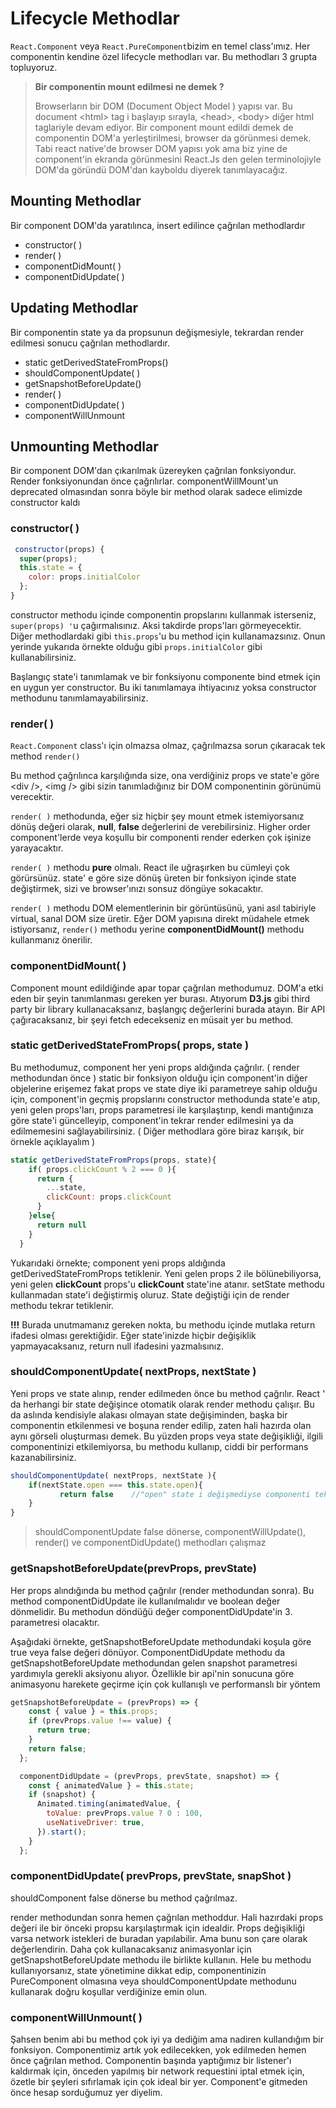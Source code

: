 # Lifecycle Methodlar

`React.Component` veya `React.PureComponent`bizim en temel class'ımız. Her componentin kendine özel lifecycle methodları var. Bu methodları 3 grupta topluyoruz.

> **Bir componentin mount edilmesi ne demek ?**
>
> Browserların bir DOM \(Document Object Model \) yapısı var. Bu document &lt;html&gt; tag i başlayıp sırayla, &lt;head&gt;, &lt;body&gt; diğer html taglariyle devam ediyor. Bir component mount edildi demek de componentin DOM'a yerleştirilmesi, browser da görünmesi demek. Tabi react native'de browser DOM yapısı yok ama biz yine de component'in ekranda görünmesini React.Js den gelen terminolojiyle DOM'da göründü DOM'dan kayboldu diyerek tanımlayacağız.

## Mounting Methodlar

Bir component DOM'da yaratılınca, insert edilince çağrılan methodlardır

* constructor\( \)
* render\( \)
* componentDidMount\( \)
* componentDidUpdate\( \)

## Updating Methodlar

Bir componentin state ya da propsunun değişmesiyle, tekrardan render edilmesi sonucu çağrılan methodlardır.

* static getDerivedStateFromProps\(\)
* shouldComponentUpdate\( \)
* getSnapshotBeforeUpdate\(\)
* render\( \)
* componentDidUpdate\( \)
* componentWillUnmount

## Unmounting Methodlar

Bir component DOM'dan çıkarılmak üzereyken çağrılan fonksiyondur. Render fonksiyonundan önce çağrılırlar. componentWillMount'un deprecated olmasından sonra böyle bir method olarak sadece elimizde constructor kaldı

### constructor\( \)

```javascript
 constructor(props) {
  super(props);
  this.state = {
    color: props.initialColor
  };
}
```

constructor methodu içinde componentin propslarını kullanmak isterseniz, `super(props) '`u çağırmalısınız. Aksi takdirde props'ları görmeyecektir. Diğer methodlardaki gibi `this.props`'u bu method için kullanamazsınız. Onun yerinde yukarıda örnekte olduğu gibi `props.initialColor` gibi kullanabilirsiniz.

Başlangıç state'i tanımlamak ve bir fonksiyonu componente bind etmek için en uygun yer constructor. Bu iki tanımlamaya ihtiyacınız yoksa constructor methodunu tanımlamayabilirsiniz.

### render\( \)

`React.Component` class'ı için olmazsa olmaz, çağrılmazsa sorun çıkaracak tek method `render()`

Bu method çağrılınca karşılığında size, ona verdiğiniz props ve state'e göre &lt;div /&gt;, &lt;img /&gt; gibi sizin tanımladığınız bir DOM componentinin görünümü verecektir.

`render( )` methodunda, eğer siz hiçbir şey mount etmek istemiyorsanız dönüş değeri olarak, **null**, **false** değerlerini de verebilirsiniz. Higher order component'lerde veya koşullu bir componenti render ederken çok işinize yarayacaktır.

`render( )` methodu **pure** olmalı. React ile uğraşırken bu cümleyi çok görürsünüz. state' e göre size dönüş üreten bir fonksiyon içinde state değiştirmek, sizi ve browser'ınızı sonsuz döngüye sokacaktır.

`render( )` methodu DOM elementlerinin bir görüntüsünü, yani asıl tabiriyle virtual, sanal DOM size üretir. Eğer DOM yapısına direkt müdahele etmek istiyorsanız, `render()` methodu yerine **componentDidMount\(\)** methodu kullanmanız önerilir.

### componentDidMount\( \)

Component mount edildiğinde apar topar çağrılan methodumuz. DOM'a etki eden bir şeyin tanımlanması gereken yer burası. Atıyorum **D3.js** gibi third party bir library kullanacaksanız, başlangıç değerlerini burada atayın. Bir API çağıracaksanız, bir şeyi fetch edecekseniz en müsait yer bu method.

### static getDerivedStateFromProps\( props, state \)

Bu methodumuz, component her yeni props aldığında çağrılır. \( render methodundan önce \) static bir fonksiyon olduğu için component'in diğer objelerine erişemez fakat props ve state diye iki parametreye sahip olduğu için, component'in geçmiş propslarını constructor methodunda state'e atıp, yeni gelen props'ları, props parametresi ile karşılaştırıp, kendi mantığınıza göre state'i güncelleyip, component'in tekrar render edilmesini ya da edilmemesini sağlayabilirsiniz. \( Diğer methodlara göre biraz karışık, bir örnekle açıklayalım \)  

```javascript
static getDerivedStateFromProps(props, state){
    if( props.clickCount % 2 === 0 ){
      return {
        ...state,
        clickCount: props.clickCount
      }
    }else{
      return null
    }
  }
```

Yukarıdaki örnekte; component yeni props aldığında getDerivedStateFromProps tetiklenir. Yeni gelen props 2 ile bölünebiliyorsa, yeni gelen **clickCount** props'u **clickCount** state'ine atanır. setState methodu kullanmadan state'i değiştirmiş oluruz. State değiştiği için de render methodu tekrar tetiklenir.

**!!!** Burada unutmamanız gereken nokta, bu methodu içinde mutlaka return ifadesi olması gerektiğidir. Eğer state'inizde hiçbir değişiklik yapmayacaksanız, return null ifadesini yazmalısınız.

### shouldComponentUpdate\( nextProps, nextState \)

Yeni props ve state alınıp, render edilmeden önce bu method çağrılır. React ' da herhangi bir state değişince otomatik olarak render methodu çalışır. Bu da aslında kendisiyle alakası olmayan state değişiminden, başka bir componentin etkilenmesi ve boşuna render edilip, zaten hali hazırda olan aynı görseli oluşturması demek. Bu yüzden props veya state değişikliği, ilgili componentinizi etkilemiyorsa, bu methodu kullanıp, ciddi bir performans kazanabilirsiniz.

```javascript
shouldComponentUpdate( nextProps, nextState ){
    if(nextState.open === this.state.open){   
           return false    //"open" state i değişmediyse componenti tekrar render etme
    }
}
```

> shouldComponentUpdate false dönerse, componentWillUpdate\(\), render\(\) ve componentDidUpdate\(\) methodları çalışmaz

### getSnapshotBeforeUpdate\(prevProps, prevState\)

Her props alındığında bu method çağrılır \(render methodundan sonra\). Bu method componentDidUpdate ile kullanılmalıdır ve boolean değer dönmelidir. Bu methodun döndüğü değer componentDidUpdate'in 3. parametresi olacaktır. 

Aşağıdaki örnekte, getSnapshotBeforeUpdate methodundaki koşula göre true veya false değeri dönüyor. ComponentDidUpdate methodu da  getSnapshotBeforeUpdate methodundan gelen snapshot parametresi yardımıyla gerekli aksiyonu alıyor. Özellikle bir api'nin sonucuna göre animasyonu harekete geçirme için çok kullanışlı ve performanslı bir yöntem

```javascript
getSnapshotBeforeUpdate = (prevProps) => {
    const { value } = this.props;
    if (prevProps.value !== value) {
      return true;
    }
    return false;
  };

  componentDidUpdate = (prevProps, prevState, snapshot) => {
    const { animatedValue } = this.state;
    if (snapshot) {
      Animated.timing(animatedValue, {
        toValue: prevProps.value ? 0 : 100,
        useNativeDriver: true,
      }).start();
    }
  };
```



### componentDidUpdate\( prevProps, prevState, snapShot \)

shouldComponent false dönerse bu method çağrılmaz.

render methodundan sonra hemen çağrılan methoddur. Hali hazırdaki props değeri ile bir önceki propsu karşılaştırmak için idealdir. Props değişikliği varsa network istekleri de buradan yapılabilir. Ama bunu son çare olarak değerlendirin. Daha çok kullanacaksanız animasyonlar için getSnapshotBeforeUpdate methodu ile birlikte kullanın. Hele bu methodu kullanıyorsanız, state yönetimine dikkat edip, componentinizin PureComponent olmasına veya shouldComponentUpdate methodunu kullanarak doğru koşullar verdiğinize emin olun.

### componentWillUnmount\( \)

Şahsen benim abi bu method çok iyi ya dediğim ama nadiren kullandığım bir fonksiyon. Componentimiz artık yok edilecekken, yok edilmeden hemen önce çağrılan method. Componentin başında yaptığımız bir listener'ı kaldırmak için, önceden yapılmış bir network requestini iptal etmek için, özetle bir şeyleri sıfırlamak için çok ideal bir yer. Component'e gitmeden önce hesap sorduğumuz yer diyelim.

